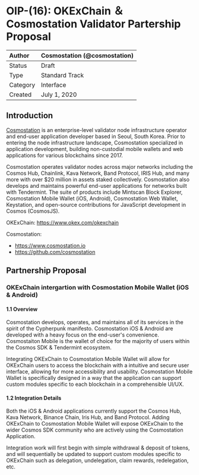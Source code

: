 # OIP-(16): OKExChain ＆ Cosmostation Validator Partership Proposal

| Author   | Cosmostation (@cosmostation) |
| :------- | ---------------------- |
| Status   | Draft                  |
| Type     | Standard Track         |
| Category | Interface              |
| Created  | July 1, 2020           |

## Introduction

[Cosmostation](https://www.cosmostation.io/) is an enterprise-level validator node infrastructure operator and end-user application developer based in Seoul, South Korea. Prior to entering the node infrastructure landscape, Cosmostation specialized in application development, building non-custodial mobile wallets and web applications for various blockchains since 2017.

Cosmostation operates validator nodes across major networks including the Cosmos Hub, Chainlink, Kava Network, Band Protocol, IRIS Hub, and many more with over $20 million in assets staked collectively. Cosmostation also develops and maintains powerful end-user applications for networks built with Tendermint. The suite of products include Mintscan Block Explorer, Cosmostation Mobile Wallet (iOS, Android), Cosmostation Web Wallet, Keystation, and open-source contributions for JavaScript development in Cosmos (CosmosJS).

OKExChain: https://www.okex.com/okexchain

Cosmostation:

- https://www.cosmostation.io
- https://github.com/cosmostation

## Partnership Proposal

### OKExChain intergartion with Cosmostation Mobile Wallet (iOS & Android)

#### 1.1 Overview
Cosmostation develops, operates, and maintains all of its services in the spirit of the Cypherpunk manifesto. Cosmostation iOS & Android are developed with a heavy focus on the end-user's convenience. Cosmostaiton Mobile is the wallet of choice for the majority of users within the Cosmos SDK & Tendermint ecosystem.

Integrating OKExChain to Cosmostation Mobile Wallet will allow for OKExChain users to access the blockchain with a intuitive and secure user interface, allowing for more accessibility and usability. Cosmostation Mobile Wallet is specifically designed in a way that the application can support custom modules specific to each blockchain in a comprehensible UI/UX.

#### 1.2 Integration Details
Both the iOS & Android applications currently support the Cosmos Hub, Kava Network, Binance Chain, Iris Hub, and Band Protocol. Adding OKExChain to Cosmostation Mobile Wallet will expose OKExChain to the wider Cosmos SDK community who are actively using the Cosmostation Application.

Integration work will first begin with simple withdrawal & deposit of tokens, and will sequentially be updated to support custom modules specific to OKExChain such as delegation, undelegation, claim rewards, redelegation, etc.
